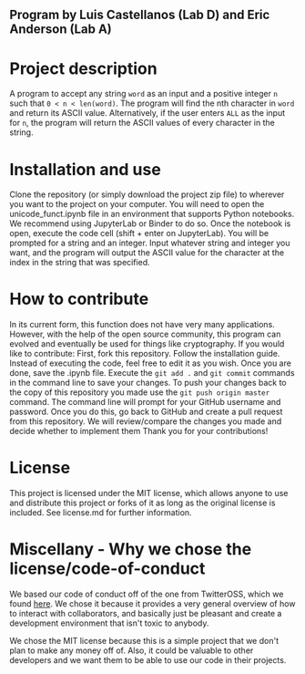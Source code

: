 ## Program by Luis Castellanos (Lab D) and Eric Anderson (Lab A)

# Project description
A program to accept any string `word` as an input and a positive integer `n` such that
`0 < n < len(word)`. The program will find the nth character in `word` and return its ASCII value.
Alternatively, if the user enters `ALL` as the input for `n`, the program will return the ASCII values of every
character in the string.

# Installation and use
Clone the repository (or simply download the project zip file) to wherever you want to the project on your computer. You will need to open the unicode_funct.ipynb file in an environment that supports Python notebooks. We recommend using JupyterLab or Binder to do so. Once the notebook is open, execute the code cell (shift + enter on JupyterLab). You will be prompted for a string and an integer. Input whatever string and integer you want, and the program will output the ASCII value for the character at the index in the string that was specified.

# How to contribute
In its current form, this function does not have very many applications. However, with the help of the open source community, this program can evolved and eventually be used for things like cryptography. 
If you would like to contribute:
First, fork this repository. Follow the installation guide. Instead of executing the code, feel free to edit it as you wish. Once you are done, save the .ipynb file. Execute the `git add .` and `git commit` commands in the command line to save your changes. To push your changes back to the copy of this repository you made use the `git push origin master` command. The command line will prompt for your GitHub username and password. Once you do this, go back to GitHub and create a pull request from this repository. We will review/compare the changes you made and decide whether to implement them
Thank you for your contributions!

# License
This project is licensed under the MIT license, which allows anyone to use and distribute this project or forks of it as long as the original license is included. See license.md for further information.

# Miscellany - Why we chose the license/code-of-conduct
We based our code of conduct off of the one from TwitterOSS, which we found [here](https://github.com/twitter/code-of-conduct/blob/master/code-of-conduct.md). We chose it because it provides a very general overview of how to interact with collaborators, and basically just be pleasant and create a development environment that isn't toxic to anybody.

We chose the MIT license because this is a simple project that we don't plan to make any money off of. Also, it could be valuable to other developers and we want them to be able to use our code in their projects.
